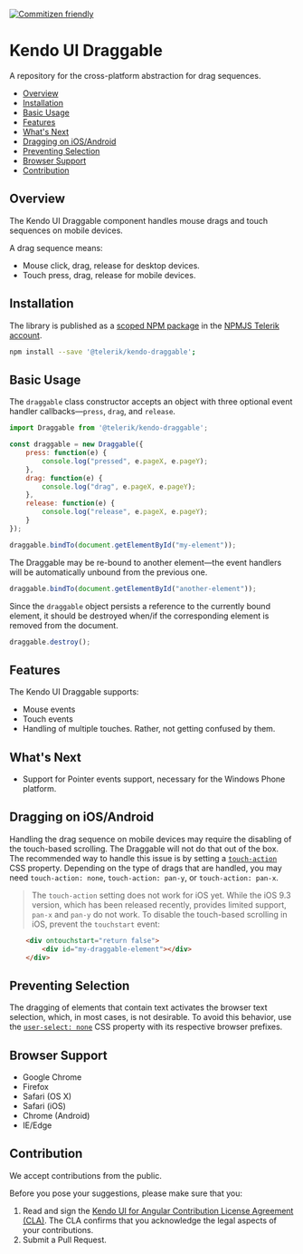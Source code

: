 [![Commitizen friendly](https://img.shields.io/badge/commitizen-friendly-brightgreen.svg)](http://commitizen.github.io/cz-cli/)

# Kendo UI Draggable

A repository for the cross-platform abstraction for drag sequences.

* [Overview](#overview)
* [Installation](#installation)
* [Basic Usage](#basic-usage)
* [Features](#features)
* [What's Next](#whats-next)
* [Dragging on iOS/Android](#dragging-on-iosandroid)
* [Preventing Selection](#preventing-selection)
* [Browser Support](#browser-support)
* [Contribution](#contribution)

## Overview

The Kendo UI Draggable component handles mouse drags and touch sequences on mobile devices.

A drag sequence means:

- Mouse click, drag, release for desktop devices.
- Touch press, drag, release for mobile devices.

## Installation

The library is published as a [scoped NPM package](https://docs.npmjs.com/misc/scope) in the [NPMJS Telerik account](https://www.npmjs.com/~telerik).

```bash
npm install --save '@telerik/kendo-draggable';
```

## Basic Usage

The `draggable` class constructor accepts an object with three optional event handler callbacks&mdash;`press`, `drag`, and `release`.

```javascript
import Draggable from '@telerik/kendo-draggable';

const draggable = new Draggable({
    press: function(e) {
        console.log("pressed", e.pageX, e.pageY);
    },
    drag: function(e) {
        console.log("drag", e.pageX, e.pageY);
    },
    release: function(e) {
        console.log("release", e.pageX, e.pageY);
    }
});

draggable.bindTo(document.getElementById("my-element"));
```

The Draggable may be re-bound to another element&mdash;the event handlers will be automatically unbound from the previous one.

```javascript
draggable.bindTo(document.getElementById("another-element"));
```

Since the `draggable` object persists a reference to the currently bound element, it should be destroyed when/if the corresponding element is removed from the document.

```javascript
draggable.destroy();
```

## Features

The Kendo UI Draggable supports:

- Mouse events
- Touch events
- Handling of multiple touches. Rather, not getting confused by them.

## What's Next

- Support for Pointer events support, necessary for the Windows Phone platform.

## Dragging on iOS/Android

Handling the drag sequence on mobile devices may require the disabling of the touch-based scrolling. The Draggable will not do that out of the box. The recommended way to handle this issue is by setting a [`touch-action`](https://developer.mozilla.org/en-US/docs/Web/CSS/touch-action) CSS property. Depending on the type of drags that are handled, you may need `touch-action: none`, `touch-action: pan-y`, or `touch-action: pan-x`.

> The `touch-action` setting does not work for iOS yet. While the iOS 9.3 version, which has been released recently, provides limited support, `pan-x` and `pan-y` do not work. To disable the touch-based scrolling in iOS, prevent the `touchstart` event:

```html
    <div ontouchstart="return false">
        <div id="my-draggable-element"></div>
    </div>
```

## Preventing Selection

The dragging of elements that contain text activates the browser text selection, which, in most cases, is not desirable. To avoid this behavior, use the [`user-select: none`](https://developer.mozilla.org/en-US/docs/Web/CSS/user-select) CSS property with its respective browser prefixes.

## Browser Support

- Google Chrome
- Firefox
- Safari (OS X)
- Safari (iOS)
- Chrome (Android)
- IE/Edge

## Contribution

We accept contributions from the public.

Before you pose your suggestions, please make sure that you:

1. Read and sign the [Kendo UI for Angular Contribution License Agreement (CLA)](goo.gl/forms/dXc1RaE8le6rVZ0h1). The CLA confirms that you acknowledge the legal aspects of your contributions.
2. Submit a Pull Request.
